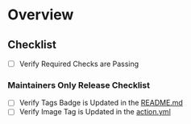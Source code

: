 # Overview




## Checklist

- [ ] Verify Required Checks are Passing

### Maintainers Only Release Checklist

- [ ] Verify Tags Badge is Updated in the [README.md](../README.md)
- [ ] Verify Image Tag is Updated in the [action.yml](../action.yml)
